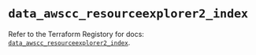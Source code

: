 # `data_awscc_resourceexplorer2_index`

Refer to the Terraform Registory for docs: [`data_awscc_resourceexplorer2_index`](https://registry.terraform.io/providers/hashicorp/awscc/0.70.0/docs/data-sources/resourceexplorer2_index).
